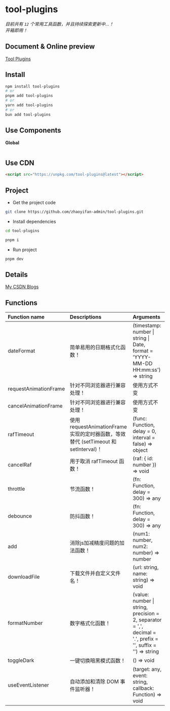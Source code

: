 # tool-plugins

*目前共有 `12` 个常用工具函数，并且持续探索更新中...！*<br/>
*开箱即用！*

## Document & Online preview

[Tool Plugins](https://zhaoyifan-admin.github.io/tool-plugins/)

## Install

```bash
npm install tool-plugins
# or
pnpm add tool-plugins
# or
yarn add tool-plugins
# or
bun add tool-plugins
```

## Use Components

**Global**

```ts

```

## Use CDN

```html
<script src="https://unpkg.com/tool-plugins@latest"></script>
```

## Project

- Get the project code

```sh
git clone https://github.com/zhaoyifan-admin/tool-plugins.git
```

- Install dependencies

```sh
cd tool-plugins

pnpm i
```

- Run project

```sh
pnpm dev
```

## Details

[My CSDN Blogs](https://blog.csdn.net/Dandrose)

## Functions

Function name | Descriptions | Arguments
:-- | :-- | :--
dateFormat | 简单易用的日期格式化函数！ | (timestamp: number &#124; string &#124; Date, format = 'YYYY-MM-DD HH:mm:ss') => string
requestAnimationFrame | 针对不同浏览器进行兼容处理！ | 使用方式不变
cancelAnimationFrame | 针对不同浏览器进行兼容处理！ | 使用方式不变
rafTimeout | 使用 requestAnimationFrame 实现的定时器函数，等效替代 (setTimeout 和 setInterval)！ | (func: Function, delay = 0, interval = false) => object
cancelRaf | 用于取消 rafTimeout 函数！ | (raf: { id: number }) => void
throttle | 节流函数！ | (fn: Function, delay = 300) => any
debounce | 防抖函数！ | (fn: Function, delay = 300) => any
add | 消除js加减精度问题的加法函数！ | (num1: number, num2: number) => number
downloadFile | 下载文件并自定义文件名！ | (url: string, name: string) => void
formatNumber | 数字格式化函数！ | (value: number &#124; string, precision = 2, separator = ',', decimal = '.', prefix = '', suffix = '') => string
toggleDark | 一键切换暗黑模式函数！ | () => void
useEventListener | 自动添加和清除 DOM 事件监听器！ | (target: any, event: string, callback: Function) => void

